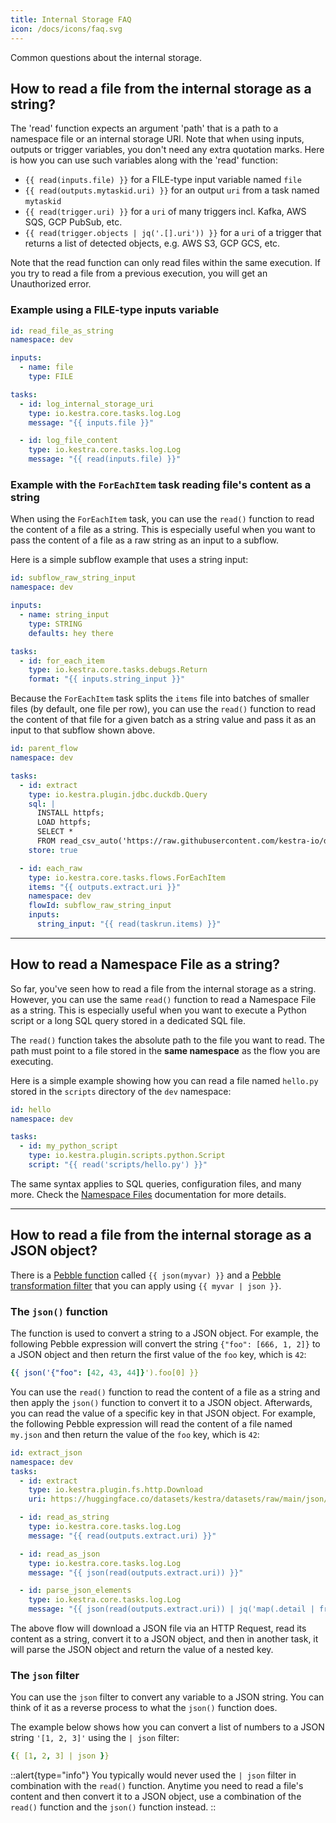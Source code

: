 ```yaml
---
title: Internal Storage FAQ
icon: /docs/icons/faq.svg
---
```


Common questions about the internal storage.

## How to read a file from the internal storage as a string?

The 'read' function expects an argument 'path' that is a path to a namespace file or an internal storage URI. Note that when using inputs, outputs or trigger variables, you don't need any extra quotation marks. Here is how you can use such variables along with the 'read' function:
- `{{ read(inputs.file) }}` for a FILE-type input variable named `file`
- `{{ read(outputs.mytaskid.uri) }}` for an output `uri` from a task named `mytaskid`
- `{{ read(trigger.uri) }}` for a `uri` of many triggers incl. Kafka, AWS SQS, GCP PubSub, etc.
- `{{ read(trigger.objects | jq('.[].uri')) }}` for a `uri` of a trigger that returns a list of detected objects, e.g. AWS S3, GCP GCS, etc.

Note that the read function can only read files within the same execution. If you try to read a file from a previous execution, you will get an Unauthorized error.

### Example using a FILE-type inputs variable

```yaml
id: read_file_as_string
namespace: dev

inputs:
  - name: file
    type: FILE

tasks:
  - id: log_internal_storage_uri
    type: io.kestra.core.tasks.log.Log
    message: "{{ inputs.file }}"

  - id: log_file_content
    type: io.kestra.core.tasks.log.Log
    message: "{{ read(inputs.file) }}"
```

### Example with the `ForEachItem` task reading file's content as a string

When using the `ForEachItem` task, you can use the `read()` function to read the content of a file as a string. This is especially useful when you want to pass the content of a file as a raw string as an input to a subflow.


Here is a simple subflow example that uses a string input:

```yaml
id: subflow_raw_string_input
namespace: dev

inputs:
  - name: string_input
    type: STRING
    defaults: hey there

tasks:
  - id: for_each_item
    type: io.kestra.core.tasks.debugs.Return
    format: "{{ inputs.string_input }}"
```

Because the `ForEachItem` task splits the `items` file into batches of smaller files (by default, one file per row), you can use the `read()` function to read the content of that file for a given batch as a string value and pass it as an input to that subflow shown above.

```yaml
id: parent_flow
namespace: dev

tasks:
  - id: extract
    type: io.kestra.plugin.jdbc.duckdb.Query
    sql: |
      INSTALL httpfs;
      LOAD httpfs;
      SELECT *
      FROM read_csv_auto('https://raw.githubusercontent.com/kestra-io/datasets/main/csv/orders.csv', header=True);
    store: true

  - id: each_raw
    type: io.kestra.core.tasks.flows.ForEachItem
    items: "{{ outputs.extract.uri }}"
    namespace: dev
    flowId: subflow_raw_string_input
    inputs:
      string_input: "{{ read(taskrun.items) }}"
```

---

## How to read a Namespace File as a string?

So far, you've seen how to read a file from the internal storage as a string. However, you can use the same `read()` function to read a Namespace File as a string. This is especially useful when you want to execute a Python script or a long SQL query stored in a dedicated SQL file.

The `read()` function takes the absolute path to the file you want to read. The path must point to a file stored in the **same namespace** as the flow you are executing.

Here is a simple example showing how you can read a file named `hello.py` stored in the `scripts` directory of the `dev` namespace:

```yaml
id: hello
namespace: dev

tasks:
  - id: my_python_script
    type: io.kestra.plugin.scripts.python.Script
    script: "{{ read('scripts/hello.py') }}"
```

The same syntax applies to SQL queries, configuration files, and many more. Check the [Namespace Files](../08.developer-guide/03.namespace-files.md) documentation for more details.

---

## How to read a file from the internal storage as a JSON object?

There is a [Pebble function](../07.concepts/expression/04.function.md#json) called `{{ json(myvar) }}` and a [Pebble transformation filter](../07.concepts/expression/03.filter/json.md) that you can apply using `{{ myvar | json }}`.

### The `json()` function

The function is used to convert a string to a JSON object. For example, the following Pebble expression will convert the string `{"foo": [666, 1, 2]}` to a JSON object and then return the first value of the `foo` key, which is `42`:

```yaml
{{ json('{"foo": [42, 43, 44]}').foo[0] }}
```

You can use the `read()` function to read the content of a file as a string and then apply the `json()` function to convert it to a JSON object. Afterwards, you can read the value of a specific key in that JSON object. For example, the following Pebble expression will read the content of a file named `my.json` and then return the value of the `foo` key, which is `42`:

```yaml
id: extract_json
namespace: dev
tasks:
  - id: extract
    type: io.kestra.plugin.fs.http.Download
    uri: https://huggingface.co/datasets/kestra/datasets/raw/main/json/app_events.json

  - id: read_as_string
    type: io.kestra.core.tasks.log.Log
    message: "{{ read(outputs.extract.uri) }}"

  - id: read_as_json
    type: io.kestra.core.tasks.log.Log
    message: "{{ json(read(outputs.extract.uri)) }}"

  - id: parse_json_elements
    type: io.kestra.core.tasks.log.Log
    message: "{{ json(read(outputs.extract.uri)) | jq('map(.detail | fromjson | .message)') | first }}"
```

The above flow will download a JSON file via an HTTP Request, read its content as a string, convert it to a JSON object, and then in another task, it will parse the JSON object and return the value of a nested key.


### The `json` filter

You can use the `json` filter to convert any variable to a JSON string. You can think of it as a reverse process to what the `json()` function does.

The example below shows how you can convert a list of numbers to a JSON string `'[1, 2, 3]'` using the `| json` filter:

```yaml
{{ [1, 2, 3] | json }}
```

::alert{type="info"}
You typically would never used the `| json` filter in combination with the `read()` function. Anytime you need to read a file's content and then convert it to a JSON object, use a combination of the `read()` function and the `json()` function instead.
::
